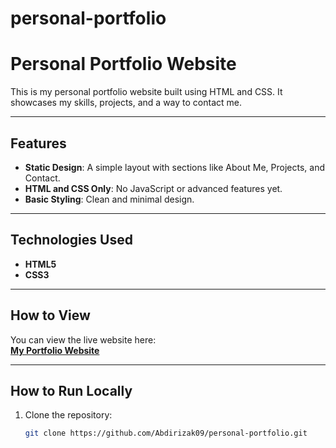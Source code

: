 # personal-portfolio
# Personal Portfolio Website

This is my personal portfolio website built using HTML and CSS. It showcases my skills, projects, and a way to contact me.

---

## Features
- **Static Design**: A simple layout with sections like About Me, Projects, and Contact.
- **HTML and CSS Only**: No JavaScript or advanced features yet.
- **Basic Styling**: Clean and minimal design.

---

## Technologies Used
- **HTML5**
- **CSS3**

---

## How to View
You can view the live website here:  
[**My Portfolio Website**](https://Abdirizak09.github.io/personal-portfolio)

---

## How to Run Locally
1. Clone the repository:
   ```bash
   git clone https://github.com/Abdirizak09/personal-portfolio.git

